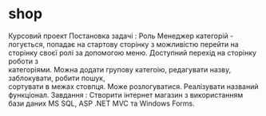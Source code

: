 # shop
Курсовий проект 
Постановка задачі :
Роль Менеджер категорій - логується, попадає на стартову сторінку з можливістю перейти на   
 сторінку своєї ролі за допомогою меню. Доступний перехід на сторінку роботи з   
 категоріями. Можна додати групову категоію, редагувати назву, заблокувати, робити пошук,  
 сортувати в межах стовпця. Може розлогуватися. Реалізувати названий функціонал.
Завдання :
Cтворити інтернет магазин з використанням бази даних MS SQL, ASP .NET MVC та Windows Forms. 



